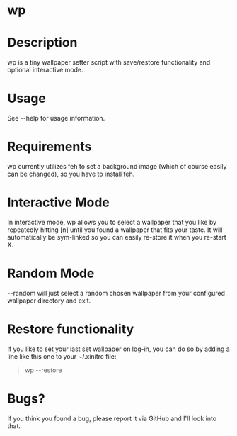 wp
==

Description
===========

wp is a tiny wallpaper setter script with save/restore functionality and optional interactive mode.

Usage
=====

See --help for usage information.

Requirements
============

wp currently utilizes feh to set a background image (which of course easily can be changed), so you have to install feh.

Interactive Mode
================

In interactive mode, wp allows you to select a wallpaper that you like by repeatedly hitting [n] until you found a wallpaper that fits your taste. It will automatically be sym-linked so you can easily re-store it when you re-start X.

Random Mode
===========

--random will just select a random chosen wallpaper from your configured wallpaper directory and exit.

Restore functionality
=====================

If you like to set your last set wallpaper on log-in, you can do so by adding a line like this one to your ~/.xinitrc file:

> wp --restore

Bugs?
=====

If you think you found a bug, please report it via GitHub and I'll look into that.



